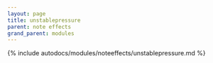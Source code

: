 ```yaml
---
layout: page
title: unstablepressure
parent: note effects
grand_parent: modules
---
```


{% include autodocs/modules/noteeffects/unstablepressure.md %}
